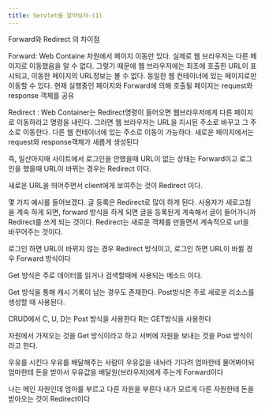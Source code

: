 ```yaml
---
title: Servlet을 알아보자-(1)
---
```


Forward와 Redirect 의 차이점

Forward: Web Containe 차원에서 페이지 이동만 있다. 실제로 웹 브라우저는 다른 페이지로 이동했음을 알 수 없다. 그렇기 때문에 웹 브라우저에는 최초에 호출한 URL이 표시되고, 이동한 페이지의 URL정보는 볼 수 없다. 동일한 웹 컨테이너에 있는 페이지로만 이동할 수 있다. 현재
실행중인 페이지와 Forward에 의해 호출될 페이지는 request와 response 객체를 공유

Redirect : Web Container는 Redirect명령이 들어오면 웹브라우저에게 다른 페이지로 이동하라고 명령을 내린다. 그러면 웹 브라우저는 URL을 지시된 주소로 바꾸고 그 주소로 이동한다.
다른 웹 컨테이너에 있는 주소로 이동이 가능하다. 새로운 페이지에서는 request와 response객체가 새롭게 생성된다

즉, 일산아지매 사이트에서 로그인을 안했을때 URL이 없는 상태는 Forward이고 
로그인을 했을때 URL이 바뀌는 경우는 Redirect 이다.

새로운 URL을 띄어주면서 client에게 보여주는 것이 Redirect 이다.

몇 가지 예시를 들어보겠다.
글 등록은 Redirect로 많이 하게 된다.
사용자가 새로고침을 계속 하게 되면,  forward 방식을 하게 되면 글을 등록된게 계속해서 글이 들어가니까 Redirect를 쓰게 되는 것이다.
Redirect는 새로운 객체를 만들면서 계속적으로 url을 바꾸어주는 것이다.

로그인 하면 URL이 바뀌지 않는 경우 Redirect 방식이고, 
로그인 하면 URL이 바뀔 경우 Forward 방식이다

Get 방식은 주로 데이터를 읽거나 검색할때에 사용되는 메소드 이다.

Get 방식을 통해 캐시 기록이 남는 경우도 존재한다.
Post방식은 주로 새로운 리소스를 생성할 때 사용된다.

CRUD에서 C, U, D는 Post 방식을 사용한다
R는 GET방식을 사용한다

자원에서 가져오는 것을 Get 방식이라고 하고
서버에 자원을 보내는 것을 Post 방식이라고 한다.

우유를 시킨다 
우유를 배달해주는 사람이 우유값을 내놔라
기다려 엄마한테 물어봐야되
엄마한테 돈을 받아서 우유값을 배달원(브라우저)에게 주는게 Forward이다

나는 메인 자원인데 
엄마를 부르고 다른 자원을 부른다
내가 모르게 다른 자원한테 돈을 받아오는 것이 Redirect이다
